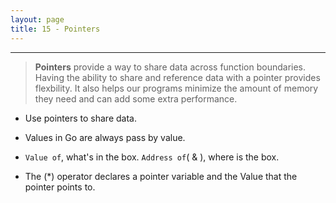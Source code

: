 ```yaml
---
layout: page
title: 15 - Pointers
---
```

***

<!-- markdownlint-disable MD002 -->

> __Pointers__ provide a way to share data across function boundaries. Having the ability to share and reference data with a pointer provides flexbility. It also helps  our programs minimize the amount of memory they need and can add some extra performance.

* Use pointers to share data.

* Values in Go are always pass by value.

* `Value of`, what's in the box. `Address of`( & ), where is the box.

* The (*) operator declares a pointer variable and the Value that the pointer points to.